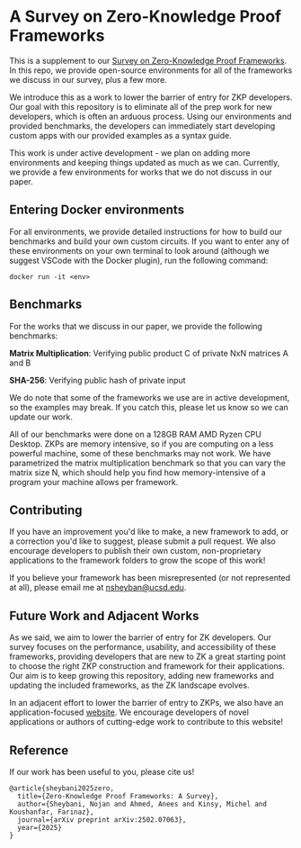# A Survey on Zero-Knowledge Proof Frameworks

This is a supplement to our [Survey on Zero-Knowledge Proof Frameworks](https://arxiv.org/pdf/2502.07063). In this repo, we provide open-source environments for all of the frameworks we discuss in our survey, plus a few more.

We introduce this as a work to lower the barrier of entry for ZKP developers. Our goal with this repository is to eliminate all of the prep work for new developers, which is often an arduous process. Using our environments and provided benchmarks, the developers can immediately start developing custom apps with our provided examples as a syntax guide.

This work is under active development - we plan on adding more environments and keeping things updated as much as we can. Currently, we provide a few environments for works that we do not discuss in our paper.

## Entering Docker environments

For all environments, we provide detailed instructions for how to build our benchmarks and build your own custom circuits. If you want to enter any of these environments on your own terminal to look around (although we suggest VSCode with the Docker plugin), run the following command:
```
docker run -it <env>
```

## Benchmarks
For the works that we discuss in our paper, we provide the following benchmarks:

**Matrix Multiplication**: Verifying public product C of private NxN matrices A and B

**SHA-256**: Verifying public hash of private input

We do note that some of the frameworks we use are in active development, so the examples may break. If you catch this, please let us know so we can update our work.

All of our benchmarks were done on a 128GB RAM AMD Ryzen CPU Desktop. ZKPs are memory intensive, so if you are computing on a less powerful machine, some of these benchmarks may not work. We have parametrized the matrix multiplication benchmark so that you can vary the matrix size N, which should help you find how memory-intensive of a program your machine allows per framework.

## Contributing
If you have an improvement you'd like to make, a new framework to add, or a correction you'd like to suggest, please submit a pull request. We also encourage developers to publish their own custom, non-proprietary applications to the framework folders to grow the scope of this work!

If you believe your framework has been misrepresented (or not represented at all), please email me at [nsheyban@ucsd.edu](mailto:nsheyban@ucsd.edu).

## Future Work and Adjacent Works

As we said, we aim to lower the barrier of entry for ZK developers. Our survey focuses on the performance, usability, and accessibility of these frameworks, providing developers that are new to ZK a great starting point to choose the right ZKP construction and framework for their applications. Our aim is to keep growing this repository, adding new frameworks and updating the included frameworks, as the ZK landscape evolves.

In an adjacent effort to lower the barrier of entry to ZKPs, we also have an application-focused [website](https://practical-zk.github.io). We encourage developers of novel applications or authors of cutting-edge work to contribute to this website!

## Reference
If our work has been useful to you, please cite us!
```
@article{sheybani2025zero,
  title={Zero-Knowledge Proof Frameworks: A Survey},
  author={Sheybani, Nojan and Ahmed, Anees and Kinsy, Michel and Koushanfar, Farinaz},
  journal={arXiv preprint arXiv:2502.07063},
  year={2025}
}
```
